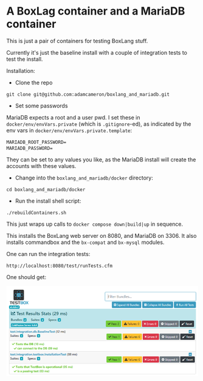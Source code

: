 # A BoxLag container and a MariaDB container

This is just a pair of containers for testing BoxLang stuff.

Currently it's just the baseline install with a couple of integration tests
to test the install.

Installation:

- Clone the repo
```
git clone git@github.com:adamcameron/boxlang_and_mariadb.git
```

- Set some passwords

MariaDB expects a root and a user pwd.
I set these in `docker/env/envVars.private` (which is `.gitignore`-ed),
as indicated by the env vars in `docker/env/envVars.private.template`:

```
MARIADB_ROOT_PASSWORD=
MARIADB_PASSWORD=
```

They can be set to any values you like, as the MariaDB install will create the
accounts with these values.


- Change into the `boxlang_and_mariadb/docker` directory:

```
cd boxlang_and_mariadb/docker
```

- Run the install shell script:

```
./rebuildContainers.sh
```

This just wraps up calls to `docker compose down|build|up` in sequence.


This installs the BoxLang web server on 8080, and MariaDB on 3306.
It also installs commandbox and the `bx-compat` and `bx-mysql` modules.

One can run the integration tests:

```
http://localhost:8080/test/runTests.cfm
```

One should get:

![TestBox results](./docs/testBoxResults.png)
